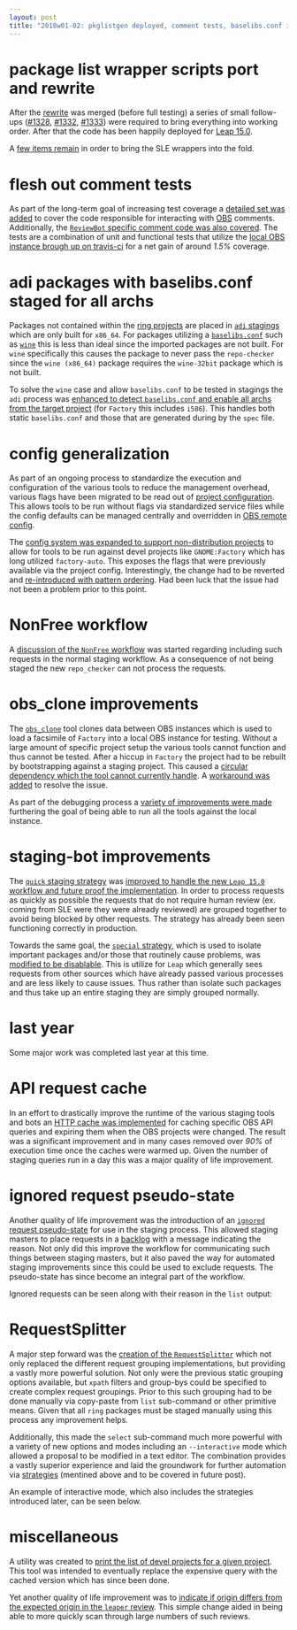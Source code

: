 ```yaml
---
layout: post
title: "2018w01-02: pkglistgen deployed, comment tests, baselibs.conf in adi, config generalization, and much more"
---
```


# package list wrapper scripts port and rewrite

After the [rewrite](https://github.com/openSUSE/osc-plugin-factory/pull/1312) was merged (before full testing) a series of small follow-ups ([#1328](https://github.com/openSUSE/osc-plugin-factory/pull/1328), [#1332](https://github.com/openSUSE/osc-plugin-factory/pull/1332), [#1333](https://github.com/openSUSE/osc-plugin-factory/pull/1333)) were required to bring everything into working order. After that the code has been happily deployed for [Leap 15.0](https://build.opensuse.org/project/show/openSUSE:Leap:15.0).

A [few items remain](https://github.com/openSUSE/osc-plugin-factory/pull/1329) in order to bring the SLE wrappers into the fold.

# flesh out comment tests

As part of the long-term goal of increasing test coverage a [detailed set was added](https://github.com/openSUSE/osc-plugin-factory/pull/1318) to cover the code responsible for interacting with [OBS](https://build.opensuse.org/) comments. Additionally, the [`ReviewBot` specific comment code was also covered](https://github.com/openSUSE/osc-plugin-factory/pull/1319). The tests are a combination of unit and functional tests that utilize the [local OBS instance brough up on travis-ci](https://github.com/openSUSE/osc-plugin-factory/blob/a7c4bcfd32a44d371b4e70f746f585a9022b4414/dist/ci/docker-compose-obs) for a net gain of around _1.5%_ coverage.

# adi packages with baselibs.conf staged for all archs

Packages not contained within the [ring projects](https://build.opensuse.org/project/subprojects/openSUSE:Factory:Rings) are placed in [`adi` stagings](https://build.opensuse.org/project/subprojects/openSUSE:Factory:Staging) which are only built for `x86_64`. For packages utilizing a [`baselibs.conf`](https://build.opensuse.org/package/view_file/openSUSE:Factory/wine/baselibs.conf?expand=1) such as [`wine`](https://build.opensuse.org/package/show/openSUSE:Factory/wine) this is less than ideal since the imported packages are not built. For `wine` specifically this causes the package to never pass the `repo-checker` since the `wine (x86_64)` package requires the `wine-32bit` package which is not built.

To solve the `wine` case and allow `baselibs.conf` to be tested in stagings the `adi` process was [enhanced to detect `baselibs.conf` and enable all archs from the target project](https://github.com/openSUSE/osc-plugin-factory/pull/1320) (for `Factory` this includes `i586`). This handles both static `baselibs.conf` and those that are generated during by the `spec` file.

# config generalization

As part of an ongoing process to standardize the execution and configuration of the various tools to reduce the management overhead, various flags have been migrated to be read out of [project configuration](https://github.com/openSUSE/osc-plugin-factory/blob/a7c4bcfd32a44d371b4e70f746f585a9022b4414/osclib/conf.py#L34-L138). This allows tools to be run without flags via standardized service files while the config defaults can be managed centrally and overridden in [OBS remote config](https://build.opensuse.org/package/view_file/openSUSE:Factory:Staging/dashboard/config?expand=1).

The [config system was expanded to support non-distribution projects](https://github.com/openSUSE/osc-plugin-factory/pull/1321) to allow for tools to be run against devel projects like `GNOME:Factory` which has long utilized `factory-auto`. This exposes the flags that were previously available via the project config. Interestingly, the change had to be reverted and [re-introduced with pattern ordering](https://github.com/openSUSE/osc-plugin-factory/pull/1327). Had been luck that the issue had not been a problem prior to this point.

# NonFree workflow

A [discussion of the `NonFree` workflow](https://github.com/openSUSE/osc-plugin-factory/pull/1247) was started regarding including such requests in the normal staging workflow. As a consequence of not being staged the new `repo_checker` can not process the requests.

# obs_clone improvements

The [`obs_clone`](https://github.com/openSUSE/osc-plugin-factory/blob/a7c4bcfd32a44d371b4e70f746f585a9022b4414/obs_clone.py) tool clones data between OBS instances which is used to load a facsimile of `Factory` into a local OBS instance for testing. Without a large amount of specific project setup the various tools cannot function and thus cannot be tested. After a hiccup in `Factory` the project had to be rebuilt by bootstrapping against a staging project. This caused a [circular dependency which the tool cannot currently handle](https://github.com/openSUSE/osc-plugin-factory/issues/1335). A [workaround was added](https://github.com/openSUSE/osc-plugin-factory/pull/1338) to resolve the issue.

As part of the debugging process a [variety of improvements were made](https://github.com/openSUSE/osc-plugin-factory/pull/1345) furthering the goal of being able to run all the tools against the local instance.

# staging-bot improvements

The [`quick` staging strategy](https://github.com/openSUSE/osc-plugin-factory/blob/a7c4bcfd32a44d371b4e70f746f585a9022b4414/osclib/request_splitter.py#L466-L499) was [improved to handle the new `Leap 15.0` workflow and future proof the implementation](https://github.com/openSUSE/osc-plugin-factory/pull/1343). In order to process requests as quickly as possible the requests that do not require human review (ex. coming from SLE were they were already reviewed) are grouped together to avoid being blocked by other requests. The strategy has already been seen functioning correctly in production.

Towards the same goal, the [`special` strategy](https://github.com/openSUSE/osc-plugin-factory/blob/a7c4bcfd32a44d371b4e70f746f585a9022b4414/osclib/request_splitter.py#L501-L513), which is used to isolate important packages and/or those that routinely cause problems, was [modified to be disablable](https://github.com/openSUSE/osc-plugin-factory/pull/1344). This is utilize for `Leap` which generally sees requests from other sources which have already passed various processes and are less likely to cause issues. Thus rather than isolate such packages and thus take up an entire staging they are simply grouped normally.

# last year

Some major work was completed last year at this time.

# API request cache

In an effort to drastically improve the runtime of the various staging tools and bots an [HTTP cache was implemented](https://github.com/openSUSE/osc-plugin-factory/pull/629) for caching specific OBS API queries and expiring them when the OBS projects were changed. The result was a significant improvement and in many cases removed over _90%_ of execution time once the caches were warmed up. Given the number of staging queries run in a day this was a major quality of life improvement.

# ignored request pseudo-state

Another quality of life improvement was the introduction of an [`ignored` request pseudo-state](https://github.com/openSUSE/osc-plugin-factory/pull/631) for use in the staging process. This allowed staging masters to place requests in a [backlog](https://build.opensuse.org/package/view_file/openSUSE:Factory:Staging/dashboard/ignored_requests?expand=1) with a message indicating the reason. Not only did this improve the workflow for communicating such things between staging masters, but it also paved the way for automated staging improvements since this could be used to exclude requests. The pseudo-state has since become an integral part of the workflow.

Ignored requests can be seen along with their reason in the `list` output:

<script src="https://asciinema.org/a/cXR3iVgS95k1VBbAvngy784ng.js" id="asciicast-cXR3iVgS95k1VBbAvngy784ng" async></script>

# RequestSplitter

A major step forward was the [creation of the `RequestSplitter`](https://github.com/openSUSE/osc-plugin-factory/pull/637) which not only replaced the different request grouping implementations, but providing a vastly more powerful solution. Not only were the previous static grouping options available, but `xpath` filters and group-bys could be specified to create complex request groupings. Prior to this such grouping had to be done manually via copy-paste from `list` sub-command or other primitive means. Given that all `ring` packages must be staged manually using this process any improvement helps.

Additionally, this made the `select` sub-command much more powerful with a variety of new options and modes including an `--interactive` mode which allowed a proposal to be modified in a text editor. The combination provides a vastly superior experience and laid the groundwork for further automation via [strategies](https://github.com/openSUSE/osc-plugin-factory/blob/a7c4bcfd32a44d371b4e70f746f585a9022b4414/osclib/request_splitter.py#L372-L513) (mentined above and to be covered in future post).

An example of interactive mode, which also includes the strategies introduced later, can be seen below.

<script src="https://asciinema.org/a/m7RuBodGhYLBMNletd3kfNEpE.js" id="asciicast-m7RuBodGhYLBMNletd3kfNEpE" async></script>

# miscellaneous

A utility was created to [print the list of devel projects for a given project](https://github.com/openSUSE/osc-plugin-factory/pull/628). This tool was intended to eventually replace the expensive query with the cached version which has since been done.

Yet another quality of life improvement was to [indicate if origin differs from the expected origin in the `leaper` review](https://github.com/openSUSE/osc-plugin-factory/pull/634). This simple change aided in being able to more quickly scan through large numbers of such reviews.
